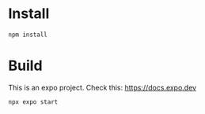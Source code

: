 # Install
```console
npm install
```
# Build
This is an expo project. Check this: https://docs.expo.dev
```console
npx expo start
```
